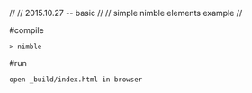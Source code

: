 //
// 2015.10.27 -- basic
//
// 	simple nimble elements example
//


#compile

	> nimble


#run

	open _build/index.html in browser
